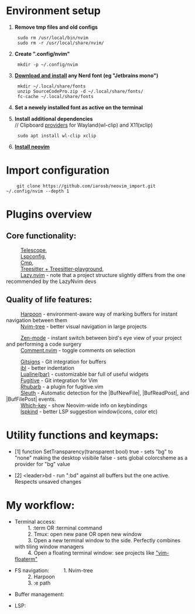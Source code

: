 # Environment setup

1. **Remove tmp files and old configs** 

        sudo rm /usr/local/bin/nvim
        sudo rm -r /usr/local/share/nvim/

2. **Create ".config/nvim"**

        mkdir -p ~/.config/nvim

3. **[Download and install](https://www.nerdfonts.com/) any Nerd font (eg "Jetbrains mono")**

        mkdir ~/.local/share/fonts
        unzip SourceCodePro.zip -d ~/.local/share/fonts/
        fc-cache ~/.local/share/fonts

4. **Set a newely installed font as active on the terminal**
 
5. **Install additional dependencies**
<br>// Clipboard [providers](https://neovim.io/doc/user/provider.html) for Wayland(wl-clip) and X11(xclip)        

        sudo apt install wl-clip xclip

6. [**Install neovim**](https://github.com/neovim/neovim/wiki/Installing-Neovim)


# Import configuration 

        git clone https://github.com/iarosb/neovim_import.git ~/.config/nvim --depth 1


# Plugins overview

## **Core functionality:**
&nbsp;&nbsp;&nbsp;&nbsp;&nbsp;&nbsp;&nbsp;&nbsp;&nbsp; [Telescope](https://github.com/nvim-telescope/telescope.nvim),<br>
&nbsp;&nbsp;&nbsp;&nbsp;&nbsp;&nbsp;&nbsp;&nbsp;&nbsp; [Lspconfig](https://github.com/neovim/nvim-lspconfig),<br>
&nbsp;&nbsp;&nbsp;&nbsp;&nbsp;&nbsp;&nbsp;&nbsp;&nbsp; [Cmp](https://github.com/hrsh7th/nvim-cmp),<br>
&nbsp;&nbsp;&nbsp;&nbsp;&nbsp;&nbsp;&nbsp;&nbsp;&nbsp; [Treesitter + Treesitter-playground](https://github.com/nvim-treesitter/nvim-treesitter),<br>
&nbsp;&nbsp;&nbsp;&nbsp;&nbsp;&nbsp;&nbsp;&nbsp;&nbsp; [Lazy.nvim](https://github.com/folke/lazy.nvim) - note that a project structure slightly differs from the one recommended by the LazyNvim devs<br>

## **Quality of life features:**
&nbsp;&nbsp;&nbsp;&nbsp;&nbsp;&nbsp;&nbsp;&nbsp;&nbsp; [Harpoon](https://github.com/ThePrimeagen/harpoon) - environment-aware way of marking buffers for instant navigation between them<br>
&nbsp;&nbsp;&nbsp;&nbsp;&nbsp;&nbsp;&nbsp;&nbsp;&nbsp; [Nvim-tree](https://github.com/nvim-tree) - better visual navigation in large projects<br>

&nbsp;&nbsp;&nbsp;&nbsp;&nbsp;&nbsp;&nbsp;&nbsp;&nbsp; [Zen-mode](https://github.com/folke/zen-mode.nvim) - instant switch between bird's eye view of your project and performing a code surgery<br>
&nbsp;&nbsp;&nbsp;&nbsp;&nbsp;&nbsp;&nbsp;&nbsp;&nbsp; [Comment.nvim](https://github.com/numToStr/Comment.nvim) - toggle comments on selection<br>

&nbsp;&nbsp;&nbsp;&nbsp;&nbsp;&nbsp;&nbsp;&nbsp;&nbsp; [Gitsigns](https://github.com/lewis6991/gitsigns.nvim) - Git integration for buffers<br>
&nbsp;&nbsp;&nbsp;&nbsp;&nbsp;&nbsp;&nbsp;&nbsp;&nbsp; [ibl](https://github.com/lukas-reineke/indent-blankline.nvim) - better indentation<br>
&nbsp;&nbsp;&nbsp;&nbsp;&nbsp;&nbsp;&nbsp;&nbsp;&nbsp; [Lualine(bar)](https://github.com/nvim-lualine/lualine.nvim) - customizable bar full of useful widgets<br>
&nbsp;&nbsp;&nbsp;&nbsp;&nbsp;&nbsp;&nbsp;&nbsp;&nbsp; [Fugitive](https://github.com/tpope/vim-fugitive) - Git integration for Vim<br>
&nbsp;&nbsp;&nbsp;&nbsp;&nbsp;&nbsp;&nbsp;&nbsp;&nbsp; [Rhubarb](https://github.com/tpope/vim-rhubarb) - a plugin for fugitive.vim<br>
&nbsp;&nbsp;&nbsp;&nbsp;&nbsp;&nbsp;&nbsp;&nbsp;&nbsp; [Sleuth](https://github.com/tpope/vim-sleuth) - Automatic detection for the |BufNewFile|, |BufReadPost|, and |BufFilePost| events.<br>
&nbsp;&nbsp;&nbsp;&nbsp;&nbsp;&nbsp;&nbsp;&nbsp;&nbsp; [Which-key](https://github.com/folke/which-key.nvim) - show Neovim-wide info on keybindings<br>
&nbsp;&nbsp;&nbsp;&nbsp;&nbsp;&nbsp;&nbsp;&nbsp;&nbsp; [lspkind](https://github.com/onsails/lspkind.nvim) - better LSP suggestion window(icons, color etc)<br>


# Utility functions and keymaps:

* [1] function SetTransparency(transparent bool)
        true    - sets "bg" to "none" making the desktop visibile
        false   - sets global colorcsheme as a provider for "bg" value<br>

* [2] \<leader\>bd - run ":bd" against all buffers but the one active. Respects unsaved changes<br>

# My workflow:

* Terminal access:<br>
&nbsp;&nbsp;&nbsp;&nbsp;&nbsp;&nbsp;&nbsp;&nbsp;&nbsp;1. :term  OR :terminal command<br>
&nbsp;&nbsp;&nbsp;&nbsp;&nbsp;&nbsp;&nbsp;&nbsp;&nbsp;2. Tmux: open new pane  OR  open new window<br>
&nbsp;&nbsp;&nbsp;&nbsp;&nbsp;&nbsp;&nbsp;&nbsp;&nbsp;3. Open a new terminal window to the side. Perfectly combines with tiling window managers<br>
&nbsp;&nbsp;&nbsp;&nbsp;&nbsp;&nbsp;&nbsp;&nbsp;&nbsp;4. Open a floating terminal window: see projects like ["vim-floaterm"](https://github.com/voldikss/vim-floaterm)<br>

* FS navigation:
&nbsp;&nbsp;&nbsp;&nbsp;&nbsp;&nbsp;&nbsp;&nbsp;&nbsp;1. Nvim-tree<br>
&nbsp;&nbsp;&nbsp;&nbsp;&nbsp;&nbsp;&nbsp;&nbsp;&nbsp;2. Harpoon<br>
&nbsp;&nbsp;&nbsp;&nbsp;&nbsp;&nbsp;&nbsp;&nbsp;&nbsp;3. :e path<br>

* Buffer management: 
* LSP:
